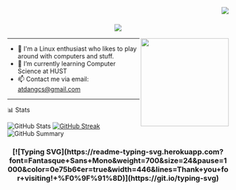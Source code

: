<!---
atdangcs/atdangcs is a ✨ special ✨ repository because its `README.md` (this file) appears on your GitHub profile.
You can click the Preview link to take a look at your changes.
--->

<p align="right">
	<img src="https://komarev.com/ghpvc/?username=atdangcs&label=Profile%20views&color=0e75b6&size=24&style=flat">
</p>

<h3 align="center">
	<img src="https://readme-typing-svg.herokuapp.com/?font=Righteous&size=35&center=true&vCenter=true&width=1600&height=70&duration=4000&lines=Hello+There!+I'm+An+">
</h3>

<img align="right" width="200" src="https://user-images.githubusercontent.com/74038190/212750999-42ff8a64-dad8-4772-9648-849968543991.gif">

---

- 🔭 I'm a Linux enthusiast who likes to play around with computers and stuff.
- 🌱 I’m currently learning Computer Science at HUST
- 📫 Contact me via email: atdangcs@gmail.com

---

📊 Stats

![GitHub Stats](http://github-profile-summary-cards.vercel.app/api/cards/stats?username=atdangcs&theme=tokyonight)
[![GitHub Streak](https://github-readme-streak-stats.herokuapp.com?user=atdangcs&theme=tokyonight&hide_border=true&date_format=j%20M%5B%20Y%5D&card_width=480)](https://git.io/streak-stats)
![GitHub Summary](http://github-profile-summary-cards.vercel.app/api/cards/profile-details?username=atdangcs&theme=tokyonight)

<h3 align="center">
	[![Typing SVG](https://readme-typing-svg.herokuapp.com?font=Fantasque+Sans+Mono&weight=700&size=24&pause=1000&color=0e75b6&center=true&width=446&lines=Thank+you+for+visiting!+%F0%9F%91%8D)](https://git.io/typing-svg)
</h3>
